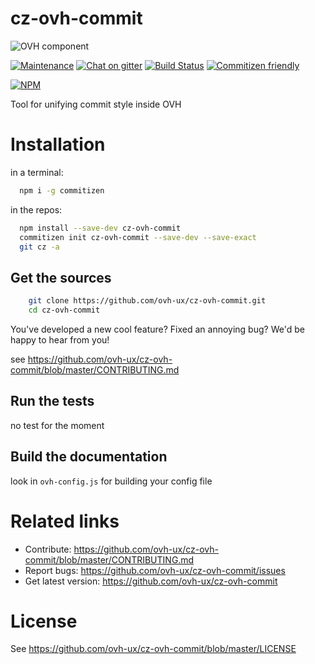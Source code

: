 
# cz-ovh-commit

![OVH component](https://user-images.githubusercontent.com/3379410/27423240-3f944bc4-5731-11e7-87bb-3ff603aff8a7.png)

[![Maintenance](https://img.shields.io/maintenance/yes/2017.svg)]() [![Chat on gitter](https://img.shields.io/gitter/room/ovh/ux.svg)](https://gitter.im/ovh/ux) [![Build Status](https://travis-ci.org/ovh-ux/cz-ovh-commit.svg)](https://travis-ci.org/ovh-ux/cz-ovh-commit) [![Commitizen friendly](https://img.shields.io/badge/commitizen-friendly-brightgreen.svg)](http://commitizen.github.io/cz-cli/)

[![NPM](https://nodei.co/npm/cz-ovh-commit.png?downloads=true&downloadRank=true&stars=true)](https://nodei.co/npm/cz-ovh-commit/)

Tool for unifying commit style inside OVH

# Installation

in a terminal:
```bash
  npm i -g commitizen
```

in the repos:
```bash
  npm install --save-dev cz-ovh-commit
  commitizen init cz-ovh-commit --save-dev --save-exact
  git cz -a
```

## Get the sources

```bash
    git clone https://github.com/ovh-ux/cz-ovh-commit.git
    cd cz-ovh-commit
```

You've developed a new cool feature? Fixed an annoying bug? We'd be happy
to hear from you!

see https://github.com/ovh-ux/cz-ovh-commit/blob/master/CONTRIBUTING.md

## Run the tests

no test for the moment

## Build the documentation

look in `ovh-config.js` for building your config file

# Related links

 * Contribute: https://github.com/ovh-ux/cz-ovh-commit/blob/master/CONTRIBUTING.md
 * Report bugs: https://github.com/ovh-ux/cz-ovh-commit/issues
 * Get latest version: https://github.com/ovh-ux/cz-ovh-commit

# License

See https://github.com/ovh-ux/cz-ovh-commit/blob/master/LICENSE
